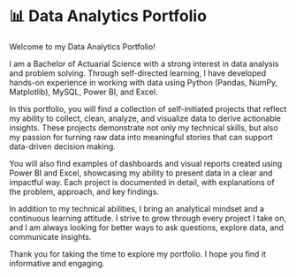 # 📊 Data Analytics Portfolio

Welcome to my Data Analytics Portfolio!

I am a Bachelor of Actuarial Science with a strong interest in data analysis and problem solving. Through self-directed learning, I have developed hands-on experience in working with data using Python (Pandas, NumPy, Matplotlib), MySQL, Power BI, and Excel.

In this portfolio, you will find a collection of self-initiated projects that reflect my ability to collect, clean, analyze, and visualize data to derive actionable insights. These projects demonstrate not only my technical skills, but also my passion for turning raw data into meaningful stories that can support data-driven decision making.

You will also find examples of dashboards and visual reports created using Power BI and Excel, showcasing my ability to present data in a clear and impactful way. Each project is documented in detail, with explanations of the problem, approach, and key findings.

In addition to my technical abilities, I bring an analytical mindset and a continuous learning attitude. I strive to grow through every project I take on, and I am always looking for better ways to ask questions, explore data, and communicate insights.

Thank you for taking the time to explore my portfolio. I hope you find it informative and engaging.

